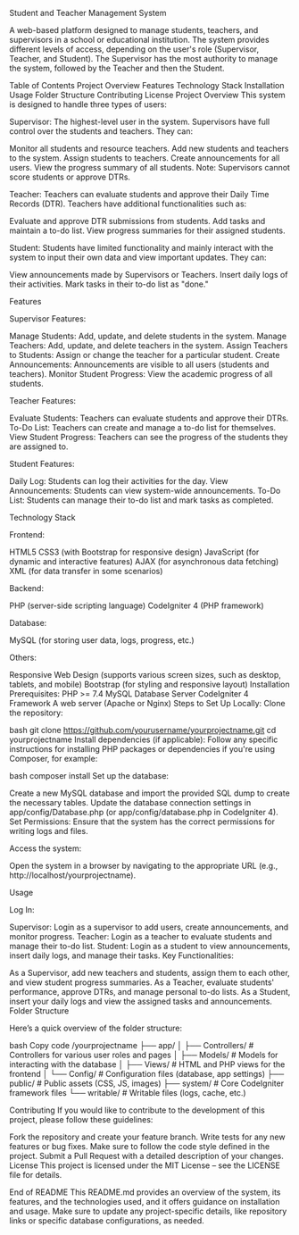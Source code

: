 Student and Teacher Management System

A web-based platform designed to manage students, teachers, and supervisors in a school or educational institution. The system provides different levels of access, depending on the user's role (Supervisor, Teacher, and Student). The Supervisor has the most authority to manage the system, followed by the Teacher and then the Student.

Table of Contents
    Project Overview
    Features
    Technology Stack
    Installation
    Usage
    Folder Structure
    Contributing
    License
    Project Overview
This system is designed to handle three types of users:

Supervisor:
The highest-level user in the system. Supervisors have full control over the students and teachers. They can:

  Monitor all students and resource teachers.
  Add new students and teachers to the system.
  Assign students to teachers.
  Create announcements for all users.
  View the progress summary of all students.
  Note: Supervisors cannot score students or approve DTRs.

Teacher:
Teachers can evaluate students and approve their Daily Time Records (DTR). Teachers have additional functionalities such as:

  Evaluate and approve DTR submissions from students.
  Add tasks and maintain a to-do list.
  View progress summaries for their assigned students.

Student:
Students have limited functionality and mainly interact with the system to input their own data and view important updates. They can:

  View announcements made by Supervisors or Teachers.
  Insert daily logs of their activities.
  Mark tasks in their to-do list as "done."

Features

Supervisor Features:

  Manage Students: Add, update, and delete students in the system.
  Manage Teachers: Add, update, and delete teachers in the system.
  Assign Teachers to Students: Assign or change the teacher for a particular student.
  Create Announcements: Announcements are visible to all users (students and teachers).
  Monitor Student Progress: View the academic progress of all students.

Teacher Features:

  Evaluate Students: Teachers can evaluate students and approve their DTRs.
  To-Do List: Teachers can create and manage a to-do list for themselves.
  View Student Progress: Teachers can see the progress of the students they are assigned to.

Student Features:

  Daily Log: Students can log their activities for the day.
  View Announcements: Students can view system-wide announcements.
  To-Do List: Students can manage their to-do list and mark tasks as completed.

Technology Stack

Frontend:

  HTML5
  CSS3 (with Bootstrap for responsive design)
  JavaScript (for dynamic and interactive features)
  AJAX (for asynchronous data fetching)
  XML (for data transfer in some scenarios)

Backend:

  PHP (server-side scripting language)
  CodeIgniter 4 (PHP framework)
  
Database:

  MySQL (for storing user data, logs, progress, etc.)

Others:

  Responsive Web Design (supports various screen sizes, such as desktop, tablets, and mobile)
  Bootstrap (for styling and responsive layout)
  Installation
  Prerequisites:
  PHP >= 7.4
  MySQL Database Server
  CodeIgniter 4 Framework
  A web server (Apache or Nginx)
  Steps to Set Up Locally:
  Clone the repository:


bash
git clone https://github.com/yourusername/yourprojectname.git
cd yourprojectname
Install dependencies (if applicable): Follow any specific instructions for installing PHP packages or dependencies if you're using Composer, for example:

bash
composer install
Set up the database:

Create a new MySQL database and import the provided SQL dump to create the necessary tables.
Update the database connection settings in app/config/Database.php (or app/config/database.php in CodeIgniter 4).
Set Permissions: Ensure that the system has the correct permissions for writing logs and files.

Access the system:

Open the system in a browser by navigating to the appropriate URL (e.g., http://localhost/yourprojectname).

Usage

Log In:

Supervisor: Login as a supervisor to add users, create announcements, and monitor progress.
Teacher: Login as a teacher to evaluate students and manage their to-do list.
Student: Login as a student to view announcements, insert daily logs, and manage their tasks.
Key Functionalities:

As a Supervisor, add new teachers and students, assign them to each other, and view student progress summaries.
As a Teacher, evaluate students' performance, approve DTRs, and manage personal to-do lists.
As a Student, insert your daily logs and view the assigned tasks and announcements.
Folder Structure

Here’s a quick overview of the folder structure:

bash
Copy code
/yourprojectname
├── app/
│   ├── Controllers/       # Controllers for various user roles and pages
│   ├── Models/            # Models for interacting with the database
│   ├── Views/             # HTML and PHP views for the frontend
│   └── Config/            # Configuration files (database, app settings)
├── public/                # Public assets (CSS, JS, images)
├── system/                # Core CodeIgniter framework files
└── writable/              # Writable files (logs, cache, etc.)

Contributing
If you would like to contribute to the development of this project, please follow these guidelines:

  Fork the repository and create your feature branch.
  Write tests for any new features or bug fixes.
  Make sure to follow the code style defined in the project.
  Submit a Pull Request with a detailed description of your changes.
  License
  This project is licensed under the MIT License – see the LICENSE file for details.

End of README
This README.md provides an overview of the system, its features, and the technologies used, and it offers guidance on installation and usage. Make sure to update any project-specific details, like repository links or specific database configurations, as needed.
